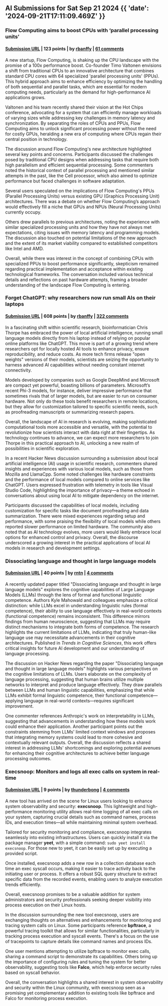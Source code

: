 ## AI Submissions for Sat Sep 21 2024 {{ 'date': '2024-09-21T17:11:09.469Z' }}

### Flow Computing aims to boost CPUs with ‘parallel processing units’

#### [Submission URL](https://spectrum.ieee.org/parallel-processing-unit) | 123 points | by [rbanffy](https://news.ycombinator.com/user?id=rbanffy) | [61 comments](https://news.ycombinator.com/item?id=41612665)

A new startup, Flow Computing, is shaking up the CPU landscape with the promise of a 100x performance boost. Co-founder Timo Valtonen envisions a shift from traditional CPUs to an innovative architecture that combines standard CPU cores with 64 specialized 'parallel processing units' (PPUs). This hybrid approach aims to enhance efficiency by optimizing the handling of both sequential and parallel tasks, which are essential for modern computing needs, particularly as the demand for high-performance AI applications grows.

Valtonen and his team recently shared their vision at the Hot Chips conference, advocating for a system that can efficiently manage workloads of varying sizes while addressing key challenges in memory latency and synchronization. By separating the roles of CPUs and PPUs, Flow Computing aims to unlock significant processing power without the need for costly GPUs, heralding a new era of computing where CPUs regain their central position in technology.

The discussion around Flow Computing's new architecture highlighted several key points and concerns. Participants discussed the challenges posed by traditional CPU designs when addressing tasks that require both high parallelism and efficient sequential processing. Some commenters noted the historical context of parallel processing and mentioned similar attempts in the past, like the Cell processor, which also aimed to optimize performance but faced challenges in software adaptation.

Several users speculated on the implications of Flow Computing's PPUs (Parallel Processing Units) versus existing GPU (Graphics Processing Unit) architectures. There was a debate on whether Flow Computing’s approach would effectively fill a niche that GPUs and NPUs (Neural Processing Units) currently occupy. 

Others drew parallels to previous architectures, noting the experience with similar specialized processing units and how they have not always met expectations, citing issues with memory latency and programming models. The discussion also touched on potential limitations of the new approach and the extent of its market viability compared to established competitors like Intel and AMD.

Overall, while there was interest in the concept of combining CPUs with specialized PPUs to boost performance significantly, skepticism remained regarding practical implementation and acceptance within existing technological frameworks. The conversation included various technical details and reflections on past hardware attempts, framing a broader understanding of the landscape Flow Computing is entering.

### Forget ChatGPT: why researchers now run small AIs on their laptops

#### [Submission URL](https://www.nature.com/articles/d41586-024-02998-y) | 608 points | by [rbanffy](https://news.ycombinator.com/user?id=rbanffy) | [322 comments](https://news.ycombinator.com/item?id=41609393)

In a fascinating shift within scientific research, bioinformatician Chris Thorpe has embraced the power of local artificial intelligence, running small language models directly from his laptop instead of relying on popular online platforms like ChatGPT. This move is part of a growing trend where researchers opt for locally hosted AI tools to enhance privacy, ensure reproducibility, and reduce costs. As more tech firms release "open weights" versions of their models, scientists are seizing the opportunity to harness advanced AI capabilities without needing constant internet connectivity. 

Models developed by companies such as Google DeepMind and Microsoft are compact yet powerful, boasting billions of parameters. Microsoft’s recent Phi-3 models, for instance, deliver impressive performance that sometimes rivals that of larger models, but are easier to run on consumer hardware. Not only do these tools benefit researchers in remote locations, but they allow for customization tailored to specific scientific needs, such as proofreading manuscripts or summarizing research papers.

Overall, the landscape of AI in research is evolving, making sophisticated computational tools more accessible and versatile, with the potential to revolutionize how scientists interact with data right at their fingertips. As technology continues to advance, we can expect more researchers to join Thorpe in this practical approach to AI, unlocking a new realm of possibilities in scientific exploration.

In a recent Hacker News discussion surrounding a submission about local artificial intelligence (AI) usage in scientific research, commenters shared insights and experiences with various local models, such as those from Mozilla and LlamaCpp. Some noted challenges like hardware constraints and the performance of local models compared to online services like ChatGPT. Users expressed frustration with telemetry in tools like Visual Studio Code, highlighting the importance of privacy—a theme echoed in conversations about using local AI to mitigate dependency on the internet.

Participants discussed the capabilities of local models, including customization for specific tasks like document proofreading and data summarization. There were mixed experiences regarding setup and performance, with some praising the flexibility of local models while others reported slower performance on limited hardware. The community also noted that as AI technology evolves, more users would likely embrace local options for enhanced control and privacy. Overall, the discourse underscored a growing interest in the practical applications of local AI models in research and development settings.

### Dissociating language and thought in large language models

#### [Submission URL](https://arxiv.org/abs/2301.06627) | 40 points | by [rntn](https://news.ycombinator.com/user?id=rntn) | [4 comments](https://news.ycombinator.com/item?id=41613492)

A recently updated paper titled "Dissociating language and thought in large language models" explores the cognitive capabilities of Large Language Models (LLMs) through the lens of formal and functional linguistic competence. Authors Kyle Mahowald and colleagues emphasize a critical distinction: while LLMs excel in understanding linguistic rules (formal competence), their ability to use language effectively in real-world contexts (functional competence) remains inconsistent. This difference mirrors findings from human neuroscience, suggesting that LLMs may require distinct mechanisms to integrate both forms of competence. The research highlights the current limitations of LLMs, indicating that truly human-like language use may necessitate advancements in their cognitive architectures. Published in *Trends in Cognitive Sciences*, this work offers critical insights for future AI development and our understanding of language processing.

The discussion on Hacker News regarding the paper "Dissociating language and thought in large language models" highlights various perspectives on the cognitive limitations of LLMs. Users elaborate on the complexity of language processing, suggesting that human brains utilize multiple networks to interpret and produce language effectively. They draw parallels between LLMs and human linguistic capabilities, emphasizing that while LLMs exhibit formal linguistic competence, their functional competence—applying language in real-world contexts—requires significant improvement.

One commenter references Anthropic's work on interpretability in LLMs, suggesting that advancements in understanding how these models work could enhance their application. Another participant points out the constraints stemming from LLMs' limited context windows and proposes that integrating memory systems could lead to more cohesive and contextually relevant outputs. Overall, the discussion reflects a shared interest in addressing LLMs' shortcomings and exploring potential avenues for enhancing their cognitive architectures to achieve better language processing outcomes.

### Execsnoop: Monitors and logs all exec calls on system in real-time

#### [Submission URL](https://yeet.cx/@yeet/execsnoop) | 9 points | by [thunderbong](https://news.ycombinator.com/user?id=thunderbong) | [4 comments](https://news.ycombinator.com/item?id=41607763)

A new tool has arrived on the scene for Linux users looking to enhance system observability and security: **execsnoop**. This lightweight and high-performance monitoring utility allows real-time logging of all exec calls on your system, capturing crucial details such as command names, process IDs, and execution times—all while maintaining minimal system overhead.

Tailored for security monitoring and compliance, execsnoop integrates seamlessly into existing infrastructures. Users can quickly install it via the package manager **yeet**, with a simple command: `sudo yeet install execsnoop`. For those new to yeet, it can be easily set up by executing a provided script.

Once installed, execsnoop adds a new row in a collection database each time an exec syscall occurs, making it easier to trace activity back to the initiating user or process. It offers a robust SQL query structure to extract specific data from the recorded events, enabling users to analyze execution trends efficiently.

Overall, execsnoop promises to be a valuable addition for system administrators and security professionals seeking deeper visibility into process execution on their Linux hosts.

In the discussion surrounding the new tool execsnoop, users are exchanging thoughts on alternatives and enhancements for monitoring and tracing system calls on Linux. Some participants reference **bpftrace**, a powerful tracing toolkit that allows for similar functionalities, particularly in tracking process execution and syscall events. There's a focus on the use of tracepoints to capture details like command names and process IDs.

One user mentions attempting to utilize bpftrace to monitor exec calls, sharing a command script to demonstrate its capabilities. Others bring up the importance of configuring rules and tuning the system for better observability, suggesting tools like **Falco**, which help enforce security rules based on syscall behavior.

Overall, the conversation highlights a shared interest in system observability and security within the Linux community, with execsnoop seen as a promising yet complementary addition to existing tools like bpftrace and Falco for monitoring process execution.

